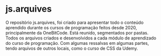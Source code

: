 # js.arquives

O repositório js.arquives, foi criado para apresentar todo o conteúdo aprendido durante os cursos de programação feitos desde 2020,
principalmente da OneBitCode. Está reunido, segmentados por pastas. Todos os arquivos criados e desenvolvidos a cada módulo de aprendizado
do curso de programação. Com algumas ressalvas em algumas partes, tendo arquivos de outros locais, como o curso de CSS da Udemy.
